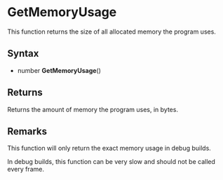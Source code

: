 # GetMemoryUsage

This function returns the size of all allocated memory the program uses.

## Syntax

- number **GetMemoryUsage**()

## Returns

Returns the amount of memory the program uses, in bytes.

## Remarks

This function will only return the exact memory usage in debug builds.

In debug builds, this function can be very slow and should not be called every frame.
